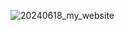 ![20240618_my_website](https://github.com/victoryalhj/Portfolio/assets/154816149/00438fa7-617c-4072-8898-5c83334ecabc)
